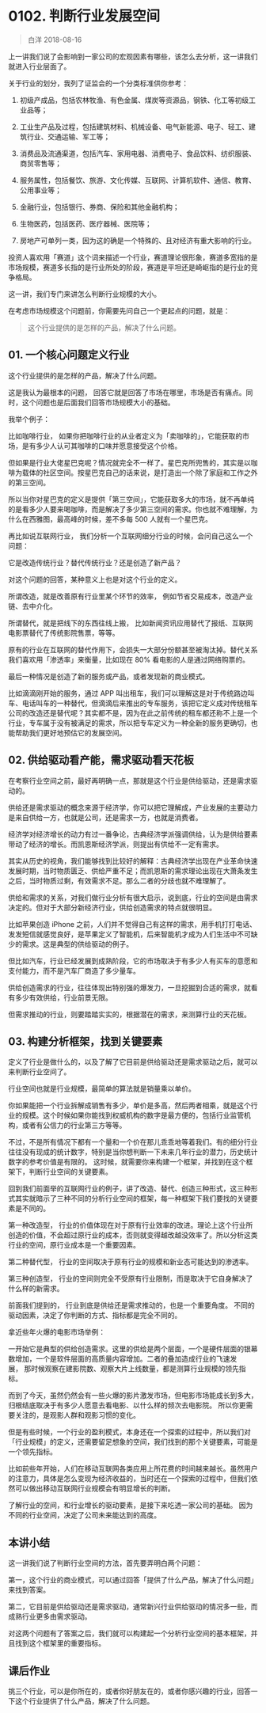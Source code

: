 # 0102. 判断行业发展空间
> 白洋
2018-08-16

上一讲我们说了会影响到一家公司的宏观因素有哪些，该怎么去分析，这一讲我们就进入行业层面了。

关于行业的划分，我列了证监会的一个分类标准供你参考：

1. 初级产成品，包括农林牧渔、有色金属、煤炭等资源品，钢铁、化工等初级工业品等；
 
2. 工业生产品及过程，包括建筑材料、机械设备、电气新能源、电子、轻工、建筑行业、交通运输、军工等；

3. 消费品及流通渠道，包括汽车、家用电器、消费电子、食品饮料、纺织服装、商贸零售等；

4. 服务属性，包括餐饮、旅游、文化传媒、互联网、计算机软件、通信、教育、公用事业等；

5. 金融行业，包括银行、券商、保险和其他金融机构；

6. 生物医药，包括医药、医疗器械、医院等；

7. 房地产可单列一类，因为这的确是一个特殊的、且对经济有重大影响的行业。

投资人喜欢用「赛道」这个词来描述一个行业，赛道理论很形象，赛道多宽指的是市场规模，赛道多长指的是行业所处的阶段，赛道是平坦还是崎岖指的是行业的竞争格局。

这一讲，我们专门来讲怎么判断行业规模的大小。

在考虑市场规模这个问题前，你需要先问自己一个更起点的问题，就是：

> 这个行业提供的是怎样的产品，解决了什么问题。

## 01. 一个核心问题定义行业

这个行业提供的是怎样的产品，解决了什么问题。

这是我认为最根本的问题， 回答它就是回答了市场在哪里，市场是否有痛点。同时，这个问题也是后面我们回答市场规模大小的基础。

我举个例子：

比如咖啡行业， 如果你把咖啡行业的从业者定义为「卖咖啡的」，它能获取的市场，是有多少人认可其咖啡的口味并愿意接受这个价格。

但如果是行业大佬星巴克呢？情况就完全不一样了。星巴克所兜售的，其实是以咖啡为载体的社区空间。按星巴克自己的话来说，是打造出一个除了家庭和工作之外的第三空间。

所以当你对星巴克的定义是提供「第三空间」，它能获取多大的市场，就不再单纯的是看多少人要来喝咖啡，而是解决了多少第三空间的需求。你也就不难理解，为什么在西雅图，最高峰的时候，差不多每 500 人就有一个星巴克。

再比如说互联网行业， 我们分析一个互联网细分行业的时候，会问自己这么一个问题：

它是改造传统行业？替代传统行业？还是创造了新产品？

对这个问题的回答，某种意义上也是对这个行业的定义。

所谓改造，就是改善原有行业里某个环节的效率， 例如节省交易成本，改造产业链、去中介化。

所谓替代，就是把线下的东西往线上搬， 比如新闻资讯应用替代了报纸、互联网电影票替代了传统影院售票，等等。

原有的行业在互联网的替代作用下，会损失一大部分份额甚至被淘汰掉。替代关系我们喜欢用「渗透率」来衡量，比如现在 80% 看电影的人是通过网络购票的。

最后一种情况是创造了新的服务或产品，或者发现新的商业模式。

比如滴滴刚开始的服务，通过 APP 叫出租车，我们可以理解这是对于传统路边叫车、电话叫车的一种替代，但滴滴后来推出的专车服务，该把它定义成对传统租车公司的改造还是替代呢？其实都不是，因为在此之前传统的租车都还称不上是一个行业，专车属于没有被满足的需求，所以把专车定义为一种全新的服务更确切，也能帮助我们更好地预估它的发展空间。

## 02. 供给驱动看产能，需求驱动看天花板

在考察行业空间之前，最好再明确一点，那就是这个行业是供给驱动，还是需求驱动的。

供给还是需求驱动的概念来源于经济学，你可以把它理解成，产业发展的主要动力是来自供给一方，也就是公司，还是需求一方，也就是消费者。

经济学对经济增长的动力有过一番争论，古典经济学派强调供给，认为是供给要素带动了经济的增长。而凯恩斯经济学派，则提出有供给不一定有需求。

其实从历史的视角，我们能够找到比较好的解释：古典经济学出现在产业革命快速发展时期，当时物质匮乏、供给严重不足；而凯恩斯的需求理论出现在大萧条发生之后，当时物质过剩，有效需求不足。那么二者的分歧也就不难理解了。

供给和需求的关系，对我们做行业分析有很大启示，说到底，行业的空间是由需求决定的。但对于大部分新经济行业，供给创造需求的特点就很明显。

比如苹果创造 iPhone 之前，人们并不觉得自己有这样的需求，用手机打打电话、发发短信就感觉良好，是苹果定义了智能机，后来智能机才成为人们生活中不可缺少的需求。这是典型的供给驱动的例子。

但比如汽车，行业已经发展到成熟阶段，它的市场取决于有多少人有买车的意愿和支付能力，而不是汽车厂商造了多少量车。

供给创造需求的行业，往往体现出特别强的爆发力，一旦挖掘到合适的需求，就看有多少有效供给，行业前景无限。

但需求推动的行业，则要踏踏实实的，根据潜在的需求，来测算行业的天花板。

## 03. 构建分析框架，找到关键要素

定义了行业是做什么的，以及了解了它目前是供给驱动还是需求驱动之后，就可以来判断行业空间了。

行业空间也就是行业规模，最简单的算法就是销量乘以单价。

你如果能把一个行业拆解成销售有多少，单价是多高，然后两者相乘，就是这个行业的规模。这个时候如果你能找到权威机构的数字是最方便的，包括行业监管机构，或者有公信力的行业第三方等等。

不过，不是所有情况下都有一个量和一个价在那儿乖乖地等着我们。有的细分行业往往没有现成的统计数字，特别是当你想判断一下未来几年行业的潜力，历史统计数字的参考价值是有限的。 这时候，就需要你来构建一个框架，并找到在这个框架下，判断行业空间的关键要素。

回到我们前面举的互联网行业的例子，讲了改造、替代、创造三种形式，这三种形式其实就暗示了三种不同的分析行业空间的框架，每一种框架下我们要找的关键要素是不同的。

第一种改造型， 行业的价值体现在对于原有行业效率的改进。理论上这个行业所创造的价值，不会超过原行业的成本，否则就变得越改越没效率了。所以分析这类行业的空间，原行业成本是一个重要因素。

第二种替代型， 行业的空间取决于原有行业的规模和新业态可能达到的渗透率。

第三种创造型， 行业的空间则完全不受原有行业限制，而是取决于它自身解决了什么样的新需求。

前面我们提到的， 行业到底是供给还是需求推动的，也是一个重要角度。 不同的驱动因素，决定了你判断的方式、指标都是完全不同的。

拿近些年火爆的电影市场举例：

一开始它是典型的供给创造需求。这里的供给是两个层面，一个是硬件层面的银幕数增加，一个是软件层面的高质量内容增加。二者的叠加造成行业的飞速发展， 那时候观察在建影院数、观察大片上线数量，都是测算行业规模的领先指标。

而到了今天，虽然仍然会有一些火爆的影片激发市场，但电影市场能成长到多大，归根结底取决于有多少人愿意去看电影、以什么样的频次去电影院。 所以你更需要关注的，是观影人群和观影习惯的变化。

但是有些时候，一个行业的盈利模式，本身还在一个探索的过程中，所以我们对「行业规模」的定义，还需要留足想象的空间，我们找到的那个关键要素，可能是一个领先指标。

比如前些年开始，人们在移动互联网各类应用上所花费的时间越来越长。虽然用户的注意力，具体是怎么变现为经济收益的，当时还在一个探索的过程中，但我们依然可以做出移动互联网行业规模会有明显增长的判断。

了解行业的空间，和行业增长的驱动要素，是接下来吃透一家公司的基础。 因为不同的行业空间，决定了公司未来能达到的高度。

## 本讲小结

这一讲我们说了判断行业空间的方法，首先要弄明白两个问题：

第一，这个行业的商业模式，可以通过回答「提供了什么产品，解决了什么问题」来找到答案。

第二，它目前是供给驱动还是需求驱动，通常新兴行业供给驱动的情况多一些，而成熟行业更多由需求驱动。

对这两个问题有了答案之后，我们就可以构建起一个分析行业空间的基本框架，并且找到这个框架里的重要指标。

## 课后作业

挑三个行业，可以是你所在的，或者你好朋友在的，或者你感兴趣的行业，回答一下这个行业提供了什么产品，解决了什么问题。

